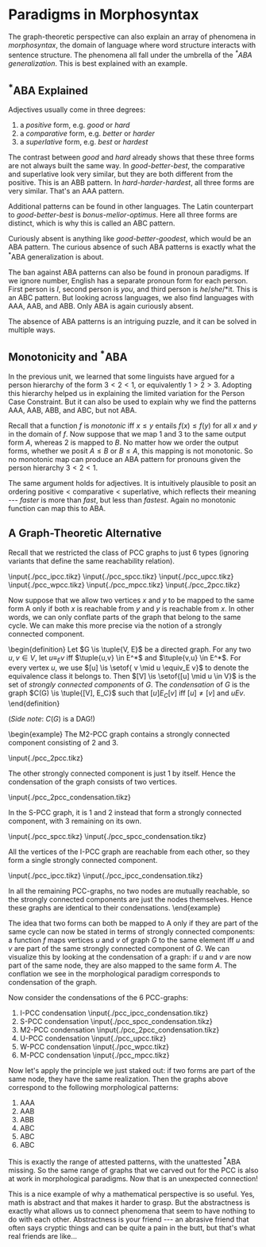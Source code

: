 # Paradigms in Morphosyntax

The graph-theoretic perspective can also explain an array of phenomena in *morphosyntax*, the domain of language where word structure interacts with sentence structure.
The phenomena all fall under the umbrella of the *$^*$ABA generalization*.
This is best explained with an example.

## $^*$ABA Explained

Adjectives usually come in three degrees:

1. a *positive* form, e.g. *good* or *hard*
1. a *comparative* form, e.g. *better* or *harder*
1. a *superlative* form, e.g. *best* or *hardest*

The contrast between *good* and *hard* already shows that these three forms are not always built the same way.
In *good*-*better*-*best*, the comparative and superlative look very similar, but they are both different from the positive.
This is an ABB pattern.
In *hard*-*harder*-*hardest*, all three forms are very similar.
That's an AAA pattern.

Additional patterns can be found in other languages.
The Latin counterpart to *good*-*better*-*best* is *bonus*-*melior*-*optimus*.
Here all three forms are distinct, which is why this is called an ABC pattern.

Curiously absent is anything like *good*-*better*-*goodest*, which would be an ABA pattern.
The curious absence of such ABA patterns is exactly what the $^*$ABA generalization is about.

The ban against ABA patterns can also be found in pronoun paradigms.
If we ignore number, English has a separate pronoun form for each person.
First person is *I*, second person is *you*, and third person is *he*/*she*/*it.
This is an ABC pattern.
But looking across languages, we also find languages with AAA, AAB, and ABB.
Only ABA is again curiously absent.

The absence of ABA patterns is an intriguing puzzle, and it can be solved in multiple ways.

## Monotonicity and $^*$ABA

In the previous unit, we learned that some linguists have argued for a person hierarchy of the form $3 < 2 < 1$, or equivalently $1 > 2 > 3$.
Adopting this hierarchy helped us in explaining the limited variation for the Person Case Constraint.
But it can also be used to explain why we find the patterns AAA, AAB, ABB, and ABC, but not ABA.

Recall that a function $f$ is *monotonic* iff $x \leq y$ entails $f(x) \leq f(y)$ for all $x$ and $y$ in the domain of $f$.
Now suppose that we map $1$ and $3$ to the same output form $A$, whereas $2$ is mapped to $B$.
No matter how we order the output forms, whether we posit $A \leq B$ or $B \leq A$, this mapping is not monotonic.
So no monotonic map can produce an ABA pattern for pronouns given the person hierarchy $3 < 2 < 1$.

The same argument holds for adjectives.
It is intuitively plausible to posit an ordering $\text{positive} < \text{comparative} < \text{superlative}$, which reflects their meaning --- *faster* is more than *fast*, but less than *fastest*.
Again no monotonic function can map this to ABA.

## A Graph-Theoretic Alternative

Recall that we restricted the class of PCC graphs to just 6 types (ignoring variants that define the same reachability relation).

\input{./pcc_ipcc.tikz}
\input{./pcc_spcc.tikz}
\input{./pcc_upcc.tikz}
\input{./pcc_wpcc.tikz}
\input{./pcc_mpcc.tikz}
\input{./pcc_2pcc.tikz}

Now suppose that we allow two vertices $x$ and $y$ to be mapped to the same form A only if both $x$ is reachable from $y$ and $y$ is reachable from $x$.
In other words, we can only conflate parts of the graph that belong to the same cycle.
We can make this more precise via the notion of a strongly connected component.

\begin{definition}
Let $G \is \tuple{V, E}$ be a directed graph.
For any two $u, v \in V$, let $u \equiv_E v$ iff $\tuple{u,v} \in E^*$ and $\tuple{v,u} \in E^*$.
For every vertex $u$, we use $[u] \is \setof{ v \mid u \equiv_E v}$ to denote the equivalence class it belongs to.
Then $[V] \is \setof{[u] \mid u \in V}$ is the set of *strongly connected components* of $G$.
The *condensation* of $G$ is the graph $C(G) \is \tuple{[V], E_C}$ such that $[u] E_C [v]$ iff $[u] \neq [v]$ and $u E v$.
\end{definition}

(*Side note*: $C(G)$ is a DAG!)

\begin{example}
The M2-PCC graph contains a strongly connected component consisting of $2$ and $3$.

\input{./pcc_2pcc.tikz}

The other strongly connected component is just $1$ by itself.
Hence the condensation of the graph consists of two vertices.

\input{./pcc_2pcc_condensation.tikz}

In the S-PCC graph, it is $1$ and $2$ instead that form a strongly connected component, with $3$ remaining on its own.

\input{./pcc_spcc.tikz}
\input{./pcc_spcc_condensation.tikz}

All the vertices of the I-PCC graph are reachable from each other, so they form a single strongly connected component.

\input{./pcc_ipcc.tikz}
\input{./pcc_ipcc_condensation.tikz}

In all the remaining PCC-graphs, no two nodes are mutually reachable, so the strongly connected components are just the nodes themselves.
Hence these graphs are identical to their condensations.
\end{example}

The idea that two forms can both be mapped to A only if they are part of the same cycle can now be stated in terms of strongly connected components:
a function $f$ maps vertices $u$ and $v$ of graph $G$ to the same element iff $u$ and $v$ are part of the same strongly connected component of $G$.
We can visualize this by looking at the condensation of a graph: if $u$ and $v$ are now part of the same node, they are also mapped to the same form $A$.
The conflation we see in the morphological paradigm corresponds to condensation of the graph.

Now consider the condensations of the 6 PCC-graphs:

1.  I-PCC condensation
    \input{./pcc_ipcc_condensation.tikz}
1.  S-PCC condensation
    \input{./pcc_spcc_condensation.tikz}
1.  M2-PCC condensation
    \input{./pcc_2pcc_condensation.tikz}
1.  U-PCC condensation
    \input{./pcc_upcc.tikz}
1.  W-PCC condensation
    \input{./pcc_wpcc.tikz}
1.  M-PCC condensation
    \input{./pcc_mpcc.tikz}

Now let's apply the principle we just staked out: if two forms are part of the same node, they have the same realization.
Then the graphs above correspond to the following morphological patterns:

1. AAA
1. AAB
1. ABB
1. ABC
1. ABC
1. ABC

This is exactly the range of attested patterns, with the unattested $^*$ABA missing.
So the same range of graphs that we carved out for the PCC is also at work in morphological paradigms.
Now that is an unexpected connection!

This is a nice example of why a mathematical perspective is so useful.
Yes, math is abstract and that makes it harder to grasp.
But the abstractness is exactly what allows us to connect phenomena that seem to have nothing to do with each other.
Abstractness is your friend --- an abrasive friend that often says cryptic things and can be quite a pain in the butt, but that's what real friends are like...
